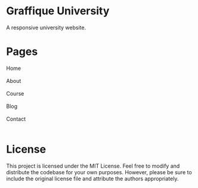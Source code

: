 <h1>Graffique University</h1>
A responsive university website.

<h1>Pages</h1>
Home<br><br>
About<br><br>
Course<br><br>
Blog<br><br>
Contact<br><br>


<h1>License</h1>
This project is licensed under the MIT License. Feel free to modify and distribute the codebase for your own purposes. However, please be sure to include the original license file and attribute the authors appropriately.
